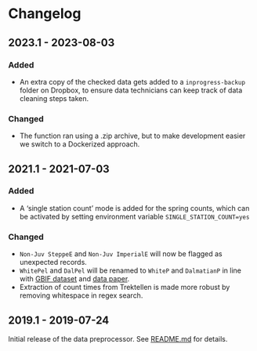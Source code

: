 # Changelog

## 2023.1 - 2023-08-03
### Added
- An extra copy of the checked data gets added to a `inprogress-backup` folder on Dropbox, to ensure data technicians can keep track of data cleaning steps taken.

### Changed
- The function ran using a .zip archive, but to make development easier we switch to a Dockerized approach.

## 2021.1 - 2021-07-03
### Added
- A ‘single station count’ mode is added for the spring counts, which can be activated by setting environment variable `SINGLE_STATION_COUNT=yes`

### Changed
- `Non-Juv SteppeE` and `Non-Juv ImperialE` will now be flagged as unexpected records.
- `WhitePel` and `DalPel` will be renamed to `WhiteP` and `DalmatianP` in line with [GBIF dataset](https://doi.org/10.15468/ur0vnh) and [data paper](https://doi.org/10.3897/zookeys.836.29252).
- Extraction of count times from Trektellen is made more robust by removing whitespace in regex search.

## 2019.1 - 2019-07-24
Initial release of the data preprocessor. See [README.md](README.md) for details.